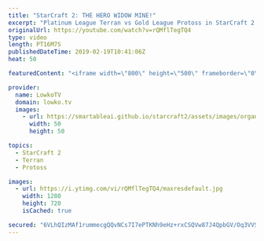 ```yaml
---
title: "StarCraft 2: THE HERO WIDOW MINE!"
excerpt: "Platinum League Terran vs Gold League Protoss in StarCraft 2. Subscribe for more videos: http://lowko.tv/youtube More StarCraft 2 casts: https://goo.gl/cgiE8V  If you have an awesome replay of StarCraft 2 that you think is worth casting, you can send it to replays@lowko.tv.  Check out Lowko merchandise:"
originalUrl: https://youtube.com/watch?v=rQMflTegTQ4
type: video
length: PT16M7S
publishedDateTime: 2019-02-19T10:41:06Z
heat: 50

featuredContent: "<iframe width=\"800\" height=\"500\" frameborder=\"0\" src=\"https://www.youtube.com/embed/rQMflTegTQ4\" allow=\"accelerometer; autoplay; encrypted-media; gyroscope; picture-in-picture\" allowfullscreen></iframe>"

provider:
  name: LowkoTV
  domain: lowko.tv
  images:
    - url: https://smartableai.github.io/starcraft2/assets/images/organizations/lowko.tv-50x50.jpg
      width: 50
      height: 50

topics:
  - StarCraft 2
  - Terran
  - Protoss

images:
  - url: https://i.ytimg.com/vi/rQMflTegTQ4/maxresdefault.jpg
    width: 1280
    height: 720
    isCached: true

secured: "6VLhQIzMAf1rummecgQQvNCs7I7ePTKNh9eHz+rxCSQVw87J4QpbGV/Oq3VVSSXPXSp4vp/5ghKO1X7kbtcVuQ2Kqo5sOt6jZFlmRQAd45wV0XsCwLoSOVbYiw297xJmXFLPtmim/aRMImxuCZiDLfM7Xja3OtLEuBhSFs422kwZJNNGkZnhiP4/iedVUb3QkvT+U1DBJnGutuZVFlPeoAAoxqvIxCBzXtm0JgdSHSyj+qVbs9mNATBLSBLqYhrY5oz0VpiF3l34zWqUCOSc+oZtMTGa8bPvw4USlsG58ys5JssaP2H2nSsQVAl7lc/5jGLJIhmKbERTzl5UKduev6ekSS30MpDTzLo0NN0rJawqaRWg0sX6jzkt0XiO0TohgSMbahVu0Lt0Xz/87vMjWpu8fn9bRz81R38IETzEOCc=;VZ3WRDRaai3i6YJE/CDucA=="
---
```


